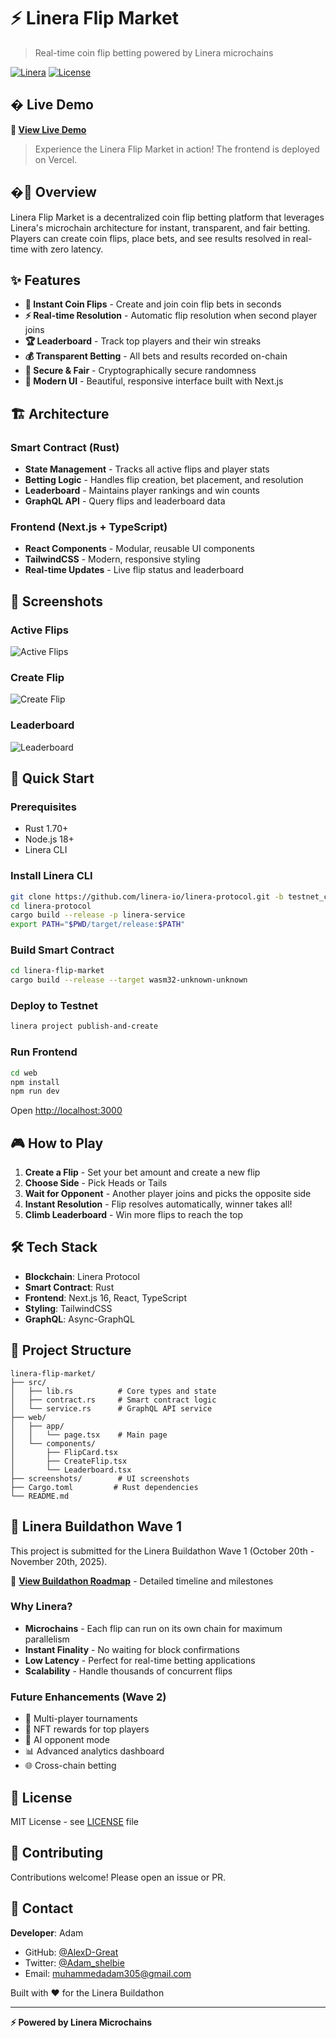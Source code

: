 # ⚡ Linera Flip Market

> Real-time coin flip betting powered by Linera microchains

[![Linera](https://img.shields.io/badge/Built%20on-Linera-purple)](https://linera.io)
[![License](https://img.shields.io/badge/License-MIT-blue.svg)](LICENSE)

## � Live Demo

**🚀 [View Live Demo](https://linera-flip-market.vercel.app)**

> Experience the Linera Flip Market in action! The frontend is deployed on Vercel.

## �🎯 Overview

Linera Flip Market is a decentralized coin flip betting platform that leverages Linera's microchain architecture for instant, transparent, and fair betting. Players can create coin flips, place bets, and see results resolved in real-time with zero latency.

## ✨ Features

- **🎲 Instant Coin Flips** - Create and join coin flip bets in seconds
- **⚡ Real-time Resolution** - Automatic flip resolution when second player joins
- **🏆 Leaderboard** - Track top players and their win streaks
- **💰 Transparent Betting** - All bets and results recorded on-chain
- **🔐 Secure & Fair** - Cryptographically secure randomness
- **📱 Modern UI** - Beautiful, responsive interface built with Next.js

## 🏗️ Architecture

### Smart Contract (Rust)
- **State Management** - Tracks all active flips and player stats
- **Betting Logic** - Handles flip creation, bet placement, and resolution
- **Leaderboard** - Maintains player rankings and win counts
- **GraphQL API** - Query flips and leaderboard data

### Frontend (Next.js + TypeScript)
- **React Components** - Modular, reusable UI components
- **TailwindCSS** - Modern, responsive styling
- **Real-time Updates** - Live flip status and leaderboard

## 📸 Screenshots

### Active Flips
![Active Flips](screenshots/01-active-flips.png)

### Create Flip
![Create Flip](screenshots/02-create-flip.png)

### Leaderboard
![Leaderboard](screenshots/03-leaderboard.png)

## 🚀 Quick Start

### Prerequisites
- Rust 1.70+
- Node.js 18+
- Linera CLI

### Install Linera CLI
```bash
git clone https://github.com/linera-io/linera-protocol.git -b testnet_conway
cd linera-protocol
cargo build --release -p linera-service
export PATH="$PWD/target/release:$PATH"
```

### Build Smart Contract
```bash
cd linera-flip-market
cargo build --release --target wasm32-unknown-unknown
```

### Deploy to Testnet
```bash
linera project publish-and-create
```

### Run Frontend
```bash
cd web
npm install
npm run dev
```

Open [http://localhost:3000](http://localhost:3000)

## 🎮 How to Play

1. **Create a Flip** - Set your bet amount and create a new flip
2. **Choose Side** - Pick Heads or Tails
3. **Wait for Opponent** - Another player joins and picks the opposite side
4. **Instant Resolution** - Flip resolves automatically, winner takes all!
5. **Climb Leaderboard** - Win more flips to reach the top

## 🛠️ Tech Stack

- **Blockchain**: Linera Protocol
- **Smart Contract**: Rust
- **Frontend**: Next.js 16, React, TypeScript
- **Styling**: TailwindCSS
- **GraphQL**: Async-GraphQL

## 📁 Project Structure

```
linera-flip-market/
├── src/
│   ├── lib.rs          # Core types and state
│   ├── contract.rs     # Smart contract logic
│   └── service.rs      # GraphQL API service
├── web/
│   ├── app/
│   │   └── page.tsx    # Main page
│   └── components/
│       ├── FlipCard.tsx
│       ├── CreateFlip.tsx
│       └── Leaderboard.tsx
├── screenshots/        # UI screenshots
├── Cargo.toml         # Rust dependencies
└── README.md
```

## 🎯 Linera Buildathon Wave 1

This project is submitted for the Linera Buildathon Wave 1 (October 20th - November 20th, 2025).

📅 **[View Buildathon Roadmap](ROADMAP.md)** - Detailed timeline and milestones

### Why Linera?

- **Microchains** - Each flip can run on its own chain for maximum parallelism
- **Instant Finality** - No waiting for block confirmations
- **Low Latency** - Perfect for real-time betting applications
- **Scalability** - Handle thousands of concurrent flips

### Future Enhancements (Wave 2)

- 🎰 Multi-player tournaments
- 💎 NFT rewards for top players
- 🤖 AI opponent mode
- 📊 Advanced analytics dashboard
- 🌐 Cross-chain betting

## 📝 License

MIT License - see [LICENSE](LICENSE) file

## 🤝 Contributing

Contributions welcome! Please open an issue or PR.

## 📧 Contact

**Developer**: Adam
- GitHub: [@AlexD-Great](https://github.com/AlexD-Great)
- Twitter: [@Adam_shelbie](https://twitter.com/Adam_shelbie)
- Email: muhammedadam305@gmail.com

Built with ❤️ for the Linera Buildathon

---

**⚡ Powered by Linera Microchains**
